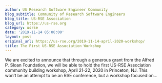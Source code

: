 ```yaml
---
author: US Research Software Engineer Community
blog_subtitle: Community of Research Software Engineers
blog_title: US-RSE Association
blog_url: https://us-rse.org
category: usrse
date: '2019-11-14 05:00:00'
layout: post
original_url: https://us-rse.org/2019-11-14-april-2020-workshop/
title: The First US-RSE Association Workshop
---
```


We are excited to announce that through a generous grant from the Alfred P. Sloan Foundation, we will be able to hold the first US-RSE Association community building workshop, April 21-22, 2020 in Princeton, NJ. This won’t be an attempt to be an RSE conference, but a workshop focused on...